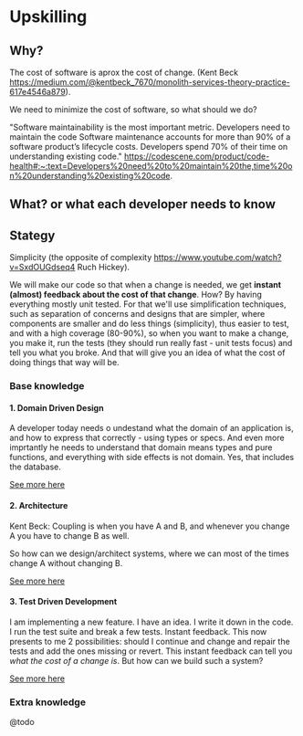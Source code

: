 # Upskilling 

## Why?

The cost of software is aprox the cost of change. (Kent Beck https://medium.com/@kentbeck_7670/monolith-services-theory-practice-617e4546a879). 

We need to minimize the cost of software, so what should we do? 

"Software maintainability is the most important metric. Developers need to maintain the code
Software maintenance accounts for more than 90% of a software product’s lifecycle costs. Developers spend 70% of their time on understanding existing code." https://codescene.com/product/code-health#:~:text=Developers%20need%20to%20maintain%20the,time%20on%20understanding%20existing%20code.

## What? or what each developer needs to know

## Stategy

Simplicity (the opposite of complexity https://www.youtube.com/watch?v=SxdOUGdseq4 Ruch Hickey). 

We will make our code so that when a change is needed, we get **instant (almost) feedback about the cost of that change**. How? By having everything mostly unit tested. For that we'll use simplification techniques, such as separation of concerns and designs that are simpler, where components are smaller and do less things (simplicity), thus easier to test, and with a high coverage (80-90%), so when you want to make a change, you make it, run the tests (they should run really fast - unit tests focus) and tell you what you broke. And that will give you an idea of what the cost of doing things that way will be.

### Base knowledge

#### 1. Domain Driven Design

A developer today needs o undestand what the domain of an application is, and how to express that correctly - using types or specs. And even more imprtantly he needs to understand that domain means types and pure functions, and everything with side effects is not domain. Yes, that includes the database. 

[See more here](base/1.%20domain_driven_design/readme.MD)


#### 2. Architecture

Kent Beck: Coupling is when you have A and B, and whenever you change A you have to change B as well. 

So how can we design/architect systems, where we can most of the times change A without changing B.

[See more here](base/2.%20architecture/readme.MD)


#### 3. Test Driven Development

I am implementing a new feature. I have an idea. I write it down in the code. I run the test suite and break a few tests. Instant feedback. This now presents to me 2 possibilities: should I continue and change and repair the tests and add the ones missing or revert. This instant feedback can tell you *what the cost of a change is*. But how can we build such a system?

[See more here](base/3.%20test_driven_development/readme.MD)

### Extra knowledge

@todo
